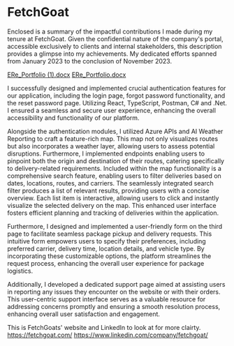 # FetchGoat
Enclosed is a summary of the impactful contributions I made during my tenure at FetchGoat. Given the confidential nature of the company's portal, accessible exclusively to clients and internal stakeholders, this description provides a glimpse into my achievements. My dedicated efforts spanned from January 2023 to the conclusion of November 2023.

[ERe_Portfolio (1).docx](https://github.com/EmiReese/FetchGoat/files/13864845/ERe_Portfolio.1.docx)
[ERe_Portfolio.docx](https://github.com/EmiReese/FetchGoat/files/13864844/ERe_Portfolio.docx)


I successfully designed and implemented crucial authentication features for our application, including the login page, forgot password functionality, and the reset password page. Utilizing React, TypeScript, Postman, C# and .Net. I ensured a seamless and secure user experience, enhancing the overall accessibility and functionality of our platform.


Alongside the authentication modules, I utilized Azure APIs and AI Weather Reporting to craft a feature-rich map. This map not only visualizes routes but also incorporates a weather layer, allowing users to assess potential disruptions. Furthermore, I implemented endpoints enabling users to pinpoint both the origin and destination of their routes, catering specifically to delivery-related requirements. Included within the map functionality is a comprehensive search feature, enabling users to filter deliveries based on dates, locations, routes, and carriers. The seamlessly integrated search filter produces a list of relevant results, providing users with a concise overview. Each list item is interactive, allowing users to click and instantly visualize the selected delivery on the map. This enhanced user interface fosters efficient planning and tracking of deliveries within the application.

Furthermore, I designed and implemented a user-friendly form on the third page to facilitate seamless package pickup and delivery requests. This intuitive form empowers users to specify their preferences, including preferred carrier, delivery time, location details, and vehicle type. By incorporating these customizable options, the platform streamlines the request process, enhancing the overall user experience for package logistics.

Additionally, I developed a dedicated support page aimed at assisting users in reporting any issues they encounter on the website or with their orders. This user-centric support interface serves as a valuable resource for addressing concerns promptly and ensuring a smooth resolution process, enhancing overall user satisfaction and engagement.


This is FetchGoats' website and LinkedIn to look at for more clairty. 
https://fetchgoat.com/
https://www.linkedin.com/company/fetchgoat/


